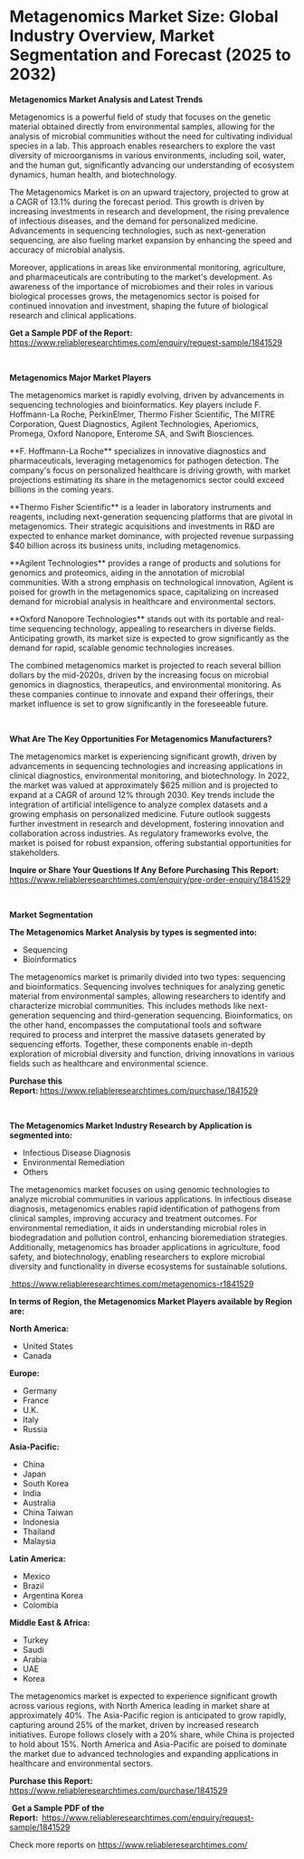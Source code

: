 <p><h1>Metagenomics Market Size: Global Industry Overview, Market Segmentation and Forecast (2025 to 2032)</h1></p><p><strong>Metagenomics Market Analysis and Latest Trends</strong></p>
<p><p>Metagenomics is a powerful field of study that focuses on the genetic material obtained directly from environmental samples, allowing for the analysis of microbial communities without the need for cultivating individual species in a lab. This approach enables researchers to explore the vast diversity of microorganisms in various environments, including soil, water, and the human gut, significantly advancing our understanding of ecosystem dynamics, human health, and biotechnology.</p><p>The Metagenomics Market is on an upward trajectory, projected to grow at a CAGR of 13.1% during the forecast period. This growth is driven by increasing investments in research and development, the rising prevalence of infectious diseases, and the demand for personalized medicine. Advancements in sequencing technologies, such as next-generation sequencing, are also fueling market expansion by enhancing the speed and accuracy of microbial analysis.</p><p>Moreover, applications in areas like environmental monitoring, agriculture, and pharmaceuticals are contributing to the market's development. As awareness of the importance of microbiomes and their roles in various biological processes grows, the metagenomics sector is poised for continued innovation and investment, shaping the future of biological research and clinical applications.</p></p>
<p><strong>Get a Sample PDF of the Report:&nbsp;</strong> <a href="https://www.reliableresearchtimes.com/enquiry/request-sample/1841529?utm_campaign=2207&utm_medium=2&utm_source=Github&utm_content=ia&utm_term=03032025&utm_id=metagenomics">https://www.reliableresearchtimes.com/enquiry/request-sample/1841529</a></p>
<p>&nbsp;</p>
<p><strong>Metagenomics Major Market Players</strong></p>
<p><p>The metagenomics market is rapidly evolving, driven by advancements in sequencing technologies and bioinformatics. Key players include F. Hoffmann-La Roche, PerkinElmer, Thermo Fisher Scientific, The MITRE Corporation, Quest Diagnostics, Agilent Technologies, Aperiomics, Promega, Oxford Nanopore, Enterome SA, and Swift Biosciences.</p><p>**F. Hoffmann-La Roche** specializes in innovative diagnostics and pharmaceuticals, leveraging metagenomics for pathogen detection. The company's focus on personalized healthcare is driving growth, with market projections estimating its share in the metagenomics sector could exceed billions in the coming years.</p><p>**Thermo Fisher Scientific** is a leader in laboratory instruments and reagents, including next-generation sequencing platforms that are pivotal in metagenomics. Their strategic acquisitions and investments in R&D are expected to enhance market dominance, with projected revenue surpassing $40 billion across its business units, including metagenomics.</p><p>**Agilent Technologies** provides a range of products and solutions for genomics and proteomics, aiding in the annotation of microbial communities. With a strong emphasis on technological innovation, Agilent is poised for growth in the metagenomics space, capitalizing on increased demand for microbial analysis in healthcare and environmental sectors.</p><p>**Oxford Nanopore Technologies** stands out with its portable and real-time sequencing technology, appealing to researchers in diverse fields. Anticipating growth, its market size is expected to grow significantly as the demand for rapid, scalable genomic technologies increases.</p><p>The combined metagenomics market is projected to reach several billion dollars by the mid-2020s, driven by the increasing focus on microbial genomics in diagnostics, therapeutics, and environmental monitoring. As these companies continue to innovate and expand their offerings, their market influence is set to grow significantly in the foreseeable future.</p></p>
<p>&nbsp;</p>
<p><strong>What Are The Key Opportunities For Metagenomics Manufacturers?</strong></p>
<p><p>The metagenomics market is experiencing significant growth, driven by advancements in sequencing technologies and increasing applications in clinical diagnostics, environmental monitoring, and biotechnology. In 2022, the market was valued at approximately $625 million and is projected to expand at a CAGR of around 12% through 2030. Key trends include the integration of artificial intelligence to analyze complex datasets and a growing emphasis on personalized medicine. Future outlook suggests further investment in research and development, fostering innovation and collaboration across industries. As regulatory frameworks evolve, the market is poised for robust expansion, offering substantial opportunities for stakeholders.</p></p>
<p><strong>Inquire or Share Your Questions If Any Before Purchasing This Report:</strong> <a href="https://www.reliableresearchtimes.com/enquiry/pre-order-enquiry/1841529?utm_campaign=2207&utm_medium=2&utm_source=Github&utm_content=ia&utm_term=03032025&utm_id=metagenomics">https://www.reliableresearchtimes.com/enquiry/pre-order-enquiry/1841529</a></p>
<p>&nbsp;</p>
<p><strong>Market Segmentation</strong></p>
<p><strong>The Metagenomics Market Analysis by types is segmented into:</strong></p>
<p><ul><li>Sequencing</li><li>Bioinformatics</li></ul></p>
<p><p>The metagenomics market is primarily divided into two types: sequencing and bioinformatics. Sequencing involves techniques for analyzing genetic material from environmental samples, allowing researchers to identify and characterize microbial communities. This includes methods like next-generation sequencing and third-generation sequencing. Bioinformatics, on the other hand, encompasses the computational tools and software required to process and interpret the massive datasets generated by sequencing efforts. Together, these components enable in-depth exploration of microbial diversity and function, driving innovations in various fields such as healthcare and environmental science.</p></p>
<p><strong>Purchase this Report:&nbsp;</strong><a href="https://www.reliableresearchtimes.com/purchase/1841529?utm_campaign=2207&utm_medium=2&utm_source=Github&utm_content=ia&utm_term=03032025&utm_id=metagenomics">https://www.reliableresearchtimes.com/purchase/1841529</a></p>
<p>&nbsp;</p>
<p><strong>The Metagenomics Market Industry Research by Application is segmented into:</strong></p>
<p><ul><li>Infectious Disease Diagnosis</li><li>Environmental Remediation</li><li>Others</li></ul></p>
<p><p>The metagenomics market focuses on using genomic technologies to analyze microbial communities in various applications. In infectious disease diagnosis, metagenomics enables rapid identification of pathogens from clinical samples, improving accuracy and treatment outcomes. For environmental remediation, it aids in understanding microbial roles in biodegradation and pollution control, enhancing bioremediation strategies. Additionally, metagenomics has broader applications in agriculture, food safety, and biotechnology, enabling researchers to explore microbial diversity and functionality in diverse ecosystems for sustainable solutions.</p></p>
<p><a href="https://www.reliableresearchtimes.com/metagenomics-r1841529?utm_campaign=2207&utm_medium=2&utm_source=Github&utm_content=ia&utm_term=03032025&utm_id=metagenomics">&nbsp;https://www.reliableresearchtimes.com/metagenomics-r1841529</a></p>
<p><strong>In terms of Region, the Metagenomics Market Players available by Region are:</strong></p>
<p>
    <p> <strong> North America: </strong>
        <ul>
            <li>United States</li>
            <li>Canada</li>
        </ul>
        </p> 
    <p> <strong> Europe: </strong>
        <ul>
            <li>Germany</li>
            <li>France</li>
            <li>U.K.</li>
            <li>Italy</li>
            <li>Russia</li>
        </ul>
        </p> 
    <p> <strong> Asia-Pacific: </strong>
        <ul>
            <li>China</li>
            <li>Japan</li>
            <li>South Korea</li>
            <li>India</li>
            <li>Australia</li>
            <li>China Taiwan</li>
            <li>Indonesia</li>
            <li>Thailand</li>
            <li>Malaysia</li>
        </ul>
        </p> 
    <p> <strong> Latin America: </strong>
        <ul>
            <li>Mexico</li>
            <li>Brazil</li>
            <li>Argentina Korea</li>
            <li>Colombia</li>
        </ul>
        </p> 
    <p> <strong> Middle East & Africa: </strong>
        <ul>
            <li>Turkey</li>
            <li>Saudi</li>
            <li>Arabia</li>
            <li>UAE</li>
            <li>Korea</li>
        </ul>
    </p>
    </p>
<p><p>The metagenomics market is expected to experience significant growth across various regions, with North America leading in market share at approximately 40%. The Asia-Pacific region is anticipated to grow rapidly, capturing around 25% of the market, driven by increased research initiatives. Europe follows closely with a 20% share, while China is projected to hold about 15%. North America and Asia-Pacific are poised to dominate the market due to advanced technologies and expanding applications in healthcare and environmental sectors.</p></p>
<p><strong>Purchase this Report: </strong><a href="https://www.reliableresearchtimes.com/purchase/1841529?utm_campaign=2207&utm_medium=2&utm_source=Github&utm_content=ia&utm_term=03032025&utm_id=metagenomics">https://www.reliableresearchtimes.com/purchase/1841529</a></p>
<p>&nbsp;<strong>Get a Sample PDF of the Report:&nbsp;&nbsp;</strong><a href="https://www.reliableresearchtimes.com/enquiry/request-sample/1841529?utm_campaign=2207&utm_medium=2&utm_source=Github&utm_content=ia&utm_term=03032025&utm_id=metagenomics">https://www.reliableresearchtimes.com/enquiry/request-sample/1841529</a></p>
<p><strong></strong></p>
<p>Check more reports on <a href="https://www.reliableresearchtimes.com/?utm_campaign=2207&utm_medium=2&utm_source=Github&utm_content=ia&utm_term=03032025&utm_id=metagenomics">https://www.reliableresearchtimes.com/</a></p>